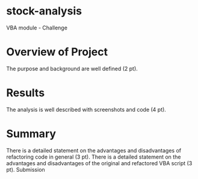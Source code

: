 # stock-analysis
VBA module - Challenge
# Overview of Project
The purpose and background are well defined (2 pt).
# Results
The analysis is well described with screenshots and code (4 pt).
# Summary
There is a detailed statement on the advantages and disadvantages of refactoring code in general (3 pt).
There is a detailed statement on the advantages and disadvantages of the original and refactored VBA script (3 pt).
Submission
